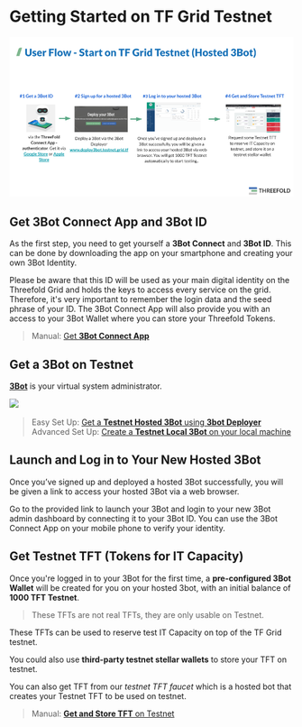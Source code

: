# Getting Started on TF Grid Testnet

![](./img/get_started_testnet.png)


## Get 3Bot Connect App and 3Bot ID

As the first step, you need to get yourself a **3Bot Connect** and **3Bot ID**. This can be done by downloading the app on your smartphone and creating your own 3Bot Identity. 

Please be aware that this ID will be used as your main digital identity on the Threefold Grid and holds the keys to access every service on the grid. Therefore, it's very important to remember the login data and the seed phrase of your ID. The 3Bot Connect App will also provide you with an access to your 3Bot Wallet where you can store your Threefold Tokens.

> Manual: [Get __3Bot Connect App__](3botconnect_install.md)


## Get a 3Bot on Testnet

[__3Bot__](testnet_3bot.md) is your virtual system administrator.

![](./img/hosted3bot.png)

> Easy Set Up: [Get a __Testnet Hosted 3Bot__ using __3bot Deployer__](3bot_deployer.md)
> Advanced Set Up: [Create a __Testnet Local 3Bot__ on your local machine](3bot_local_install.md)

## Launch and Log in to Your New Hosted 3Bot

Once you’ve signed up and deployed a hosted 3Bot successfully, you will be given a link to access your hosted 3Bot via a web browser. 

Go to the provided link to launch your 3Bot and login to your new 3Bot admin dashboard by connecting it to your 3Bot ID. You can use the 3Bot Connect App on your mobile phone to verify your identity.


## Get Testnet TFT (Tokens for IT Capacity)

Once you're logged in to your 3Bot for the first time, a __pre-configured 3Bot Wallet__ will be created for you on your hosted 3bot, with an initial balance of __1000 TFT Testnet__.

> These TFTs are not real TFTs, they are only usable on Testnet.

These TFTs can be used to reserve test IT Capacity on top of the TF Grid testnet. 

You could also use __third-party testnet stellar wallets__ to store your TFT on testnet. 

You can also get TFT from our _testnet TFT faucet_ which is a hosted bot that creates your Testnet TFT to be used on testnet. 

> Manual: [__Get and Store TFT__ on Testnet](testnet_gettft.md)
